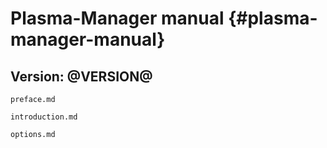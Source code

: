 # Plasma-Manager manual {#plasma-manager-manual}

## Version: @VERSION@

```{=include=} preface html:into-file=//preface.xhtml
preface.md
```

```{=include=} parts html:into-file=//introduction.xhtml
introduction.md
```

```{=include=} appendix html:into-file=//options.xhtml
options.md
```
